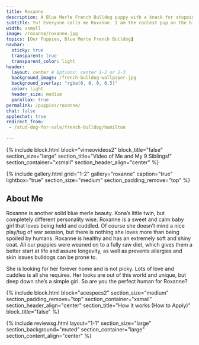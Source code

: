 ```yaml
---
title: Roxanne
description: A Blue Merle French Bulldog puppy with a knack for stopping traffic. Me and my siblings live in a place called Williamsburg, Brooklyn. That is in New York City
subtitle: Yo! Everyone calls me Roxanne. I am the coolest pup on the block. Trust me; I ought to know, I run this block.
width: xsmall
image: /roxanne/roxanne.jpg
topics: [Our Puppies, Blue Merle French Bulldog]
navbar:
  sticky: true
  transparent: true
  transparent_color: light
header:
  layout: center # Options: center 1-2 or 2-3
  background_image: /french-bulldog-wallpaper.jpg
  background_overlay: "rgba(0, 0, 0, 0.5)"
  color: light
  header_size: medium
  parallax: true
permalink: /puppies/roxanne/
chat: false
applechat: true
redirect_from:
 - /stud-dog-for-sale/french-bulldog/hamilton
 
---
```



{% include block.html 
  block="vimeovideos2"
  block_title="false"
  section_size="large"
  section_title="Video of Me and My 9 Siblings!" 
  section_container="xsmall"
  section_header_align="center"
%}



{% include gallery.html 
	grid="1-2"
	gallery="roxanne"
	caption="true"
	lightbox="true"
  section_size="medium"
  section_padding_remove="top"
%}



## About Me

Roxanne is another solid blue merle beauty. Kona’s little twin, but completely different personality wise. Roxanne is a sweet and calm baby girl that loves being held and cuddled. Of course she doesn’t mind a nice play/tug of war session, but there is nothing she loves more than being spoiled by humans. 
Roxanne is healthy and has an extremely soft and shiny coat. All our puppies were weaned on to a fully raw diet, which gives them a better start at life and assure longevity, as well as prevents allergies and skin issues bulldogs can be prone to. 

She is looking for her forever home and is not picky. Lots of love and cuddles is all she requires. Her looks are out of this world and unique, but deep down she’s a simple girl. So are you the perfect human for Roxanne? 


{% include block.html 
  block="acespecs2"
  section_size="medium"
  section_padding_remove="top"
  section_container="xsmall"
  section_header_align="center"
  section_title="How it works (How to Apply)"
  block_title="false"
%}

{% include reviewsg.html 
   layout="1-1"
  section_size="large"
  section_background="muted"
  section_container="large"
  section_content_align="center"
%}
